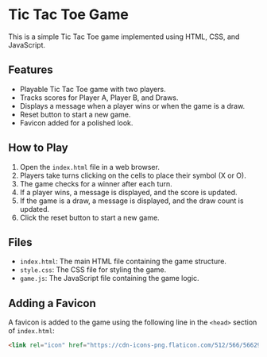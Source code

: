 # Tic Tac Toe Game

This is a simple Tic Tac Toe game implemented using HTML, CSS, and JavaScript.

## Features
- Playable Tic Tac Toe game with two players.
- Tracks scores for Player A, Player B, and Draws.
- Displays a message when a player wins or when the game is a draw.
- Reset button to start a new game.
- Favicon added for a polished look.

## How to Play
1. Open the `index.html` file in a web browser.
2. Players take turns clicking on the cells to place their symbol (X or O).
3. The game checks for a winner after each turn.
4. If a player wins, a message is displayed, and the score is updated.
5. If the game is a draw, a message is displayed, and the draw count is updated.
6. Click the reset button to start a new game.

## Files
- `index.html`: The main HTML file containing the game structure.
- `style.css`: The CSS file for styling the game.
- `game.js`: The JavaScript file containing the game logic.

## Adding a Favicon
A favicon is added to the game using the following line in the `<head>` section of `index.html`:
```html
<link rel="icon" href="https://cdn-icons-png.flaticon.com/512/566/566294.png">
